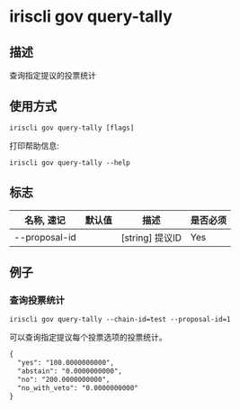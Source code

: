 # iriscli gov query-tally

## 描述

查询指定提议的投票统计
 
## 使用方式

```
iriscli gov query-tally [flags]
```

打印帮助信息:

```
iriscli gov query-tally --help
```

## 标志
| 名称, 速记       | 默认值                      | 描述                                                                                                                                                 | 是否必须  |
| --------------- | -------------------------- | ---------------------------------------------------------------------------------------------------------------------------------------------------- | -------- |
| --proposal-id   |                            | [string] 提议ID                                                                                                        | Yes      |

## 例子

### 查询投票统计

```shell
iriscli gov query-tally --chain-id=test --proposal-id=1
```

可以查询指定提议每个投票选项的投票统计。

```txt
{
  "yes": "100.0000000000",
  "abstain": "0.0000000000",
  "no": "200.0000000000",
  "no_with_veto": "0.0000000000"
}
```

